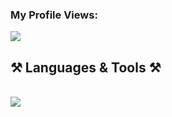 ### My Profile Views:
![](https://komarev.com/ghpvc/?username=Zer0PointZero)

<h2 align="left">⚒️ Languages & Tools ⚒️</h2>
<br/>
<div align="left">
    <img src="https://skillicons.dev/icons?i=html,css,python,go,vscode,github,discord" />
</div>

